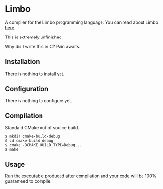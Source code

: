 # Limbo

A compiler for the Limbo programming language.  You can read about Limbo [here](http://doc.cat-v.org/inferno/4th_edition/limbo_language/).

This is extremely unfinished.

Why did I write this in C?
Pain awaits.

## Installation

There is nothing to install yet.

## Configuration

There is nothing to configure yet.

## Compilation

Standard CMake out of source build.

```shell
$ mkdir cmake-build-debug
$ cd cmake-build-debug
$ cmake -DCMAKE_BUILD_TYPE=Debug ..
$ make
```

## Usage

Run the executable produced after compilation and your code will be 100% guaranteed to compile.
